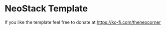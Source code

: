 # NeoStack Template


If you like the template feel free to donate at https://ko-fi.com/theneocorner

